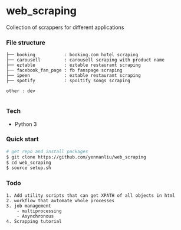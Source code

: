 # web_scraping


Collection of scrappers for different applications 


### File structure 

```
├── booking           : booking.com hotel scraping 
├── carousell         : carousell scraping with product name  
├── eztable           : eztable restaurant scraping
├── facebook_fan_page : fb fanspage scraping
├── ipeen             : eztable restaurant scraping
├── spotify           : spoitify songs scraping

other : dev 


```

### Tech 

- Python 3  


### Quick start

```bash
# get repo and install packages 
$ git clone https://github.com/yennanliu/web_scraping
$ cd web_scraping 
$ source setup.sh
```


### Todo 
```
1. Add utility scripts that can get XPATH of all objects in html
2. workflow that automate whole processes
3. job management 
	- multiprocessing
	- Asynchronous
4. Scrapping tutorial 

```



